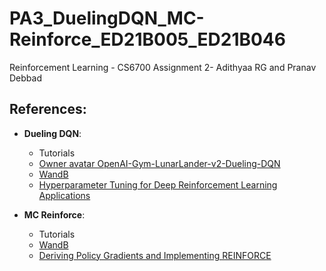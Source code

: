 # PA3_DuelingDQN_MC-Reinforce_ED21B005_ED21B046
Reinforcement Learning - CS6700 Assignment 2- Adithyaa RG and Pranav Debbad

## References:
- **Dueling DQN**:
	- Tutorials
	- [Owner avatar OpenAI-Gym-LunarLander-v2-Dueling-DQN](https://github.com/bmaxdk/OpenAI-Gym-LunarLander-v2-Dueling-DQN/tree/main)
	- [WandB](https://wandb.ai/)
	- [Hyperparameter Tuning for Deep Reinforcement Learning Applications](https://arxiv.org/abs/2201.11182)

- **MC Reinforce**:
	- Tutorials
	- [WandB](https://wandb.ai/)
	- [Deriving Policy Gradients and Implementing REINFORCE](https://medium.com/@thechrisyoon/deriving-policy-gradients-and-implementing-reinforce-f887949bd63)